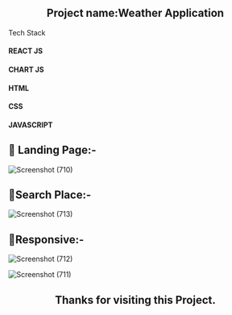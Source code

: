 <h2 align="center" >Project name:Weather Application</h2

## Tech Stack 
<h4>REACT JS</h4>
<h4>CHART JS</h4>
<h4>HTML</h4>
<h4>CSS</h4>
<h4>JAVASCRIPT</h4>


   ## 🚀 Landing Page:-
![Screenshot (710)](https://user-images.githubusercontent.com/105931703/213369881-4a6a635d-4931-45e3-b9a9-aea2d89292c2.png)

  ## 🚀Search Place:-
  ![Screenshot (713)](https://user-images.githubusercontent.com/105931703/213369869-ab4456f5-cda6-4413-9cb4-f5d31a6c2632.png)



   ## 🚀Responsive:-
![Screenshot (712)](https://user-images.githubusercontent.com/105931703/213369890-132c7f26-05e3-45a5-90bf-23b85aa42c31.png)




![Screenshot (711)](https://user-images.githubusercontent.com/105931703/213369883-460b1ef5-a54b-482f-9fc3-7dfa48edbe23.png)



 <h2 align="center" >Thanks for visiting this Project.</h2>

